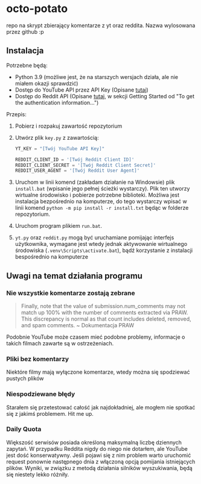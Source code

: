 # octo-potato

repo na skrypt zbierający komentarze z yt oraz reddita. Nazwa wylosowana przez github :p

## Instalacja

Potrzebne będą:

- Python 3.9 (możliwe jest, że na starszych wersjach działa, ale nie miałem okazji sprawdzić)
- Dostęp do YouTube API przez API Key (Opisane [tutaj](https://developers.google.com/youtube/v3/getting-started#before-you-start))
- Dostęp do Reddit API (Opisane [tutaj](https://gilberttanner.com/blog/scraping-redditdata), w sekcji Getting Started od "To get the authentication information...")

Przepis:

1. Pobierz i rozpakuj zawartość repozytorium
2. Utwórz plik `key.py` z zawartością:

   ```python
   YT_KEY = "[Twój YouTube API Key]"

   REDDIT_CLIENT_ID = '[Twój Reddit Client ID]'
   REDDIT_CLIENT_SECRET = '[Twój Reddit Client Secret]'
   REDDIT_USER_AGENT = '[Twój Reddit User Agent]'
   ```

3. Uruchom w linii komend (zakładam działanie na Windowsie) plik `install.bat` (wpisanie jego pełnej ścieżki wystarczy). Plik ten utworzy wirtualne środowisko i pobierze potrzebne biblioteki. Możliwa jest instalacja bezpośrednio na komputerze, do tego wystarczy wpisać w linii komend `python -m pip install -r install.txt` będąc w folderze repozytorium.
4. Uruchom program plikiem `run.bat`.
5. `yt.py` oraz `reddit.py` mogą być uruchamiane pomijając interfejs użytkownika, wymagane jest wtedy jednak aktywowanie wirtualnego środowiska (`.venv\Scripts\activate.bat`), bądź korzystanie z instalacji bespośrednio na komputerze

## Uwagi na temat działania programu

### Nie wszystkie komentarze zostają zebrane

> Finally, note that the value of submission.num_comments may not match up 100% with the number of comments extracted via PRAW.
> This discrepancy is normal as that count includes deleted, removed, and spam comments.
> ~ Dokumentacja PRAW

Podobnie YouTube może czasem mieć podobne problemy, informacje o takich filmach zawarte są w ostrzeżeniach.

### Pliki bez komentarzy

Niektóre filmy mają wyłączone komentarze, wtedy można się spodziewać pustych plików

### Niespodziewane błędy

Starałem się przetestować całość jak najdokładniej, ale mogłem nie spotkać się z jakimś problemem. Hit me up.

### Daily Quota

Większość serwisów posiada określoną maksymalną liczbę dziennych zapytań. W przypadku Reddita nigdy do niego nie dotarłem, ale YouTube jest dość konserwatywny. Jeśli pojawi się z nim problem warto uruchomić request ponownie następnego dnia z włączoną opcją pomijania istniejących plików. Wyniki, w związku z metodą działania silników wyszukiwania, będą się niestety lekko różniły.
